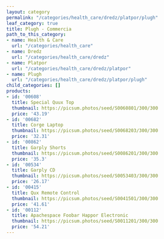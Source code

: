 ```yaml
---
layout: category
permalink: "/categories/health_care/dredz/platpor/plugh"
leaf_category: true
title: Plugh - Commercia
path_to_this_category:
- name: Health & Care
  url: "/categories/health_care"
- name: Dredz
  url: "/categories/health_care/dredz"
- name: Platpor
  url: "/categories/health_care/dredz/platpor"
- name: Plugh
  url: "/categories/health_care/dredz/platpor/plugh"
child_categories: []
products:
- id: '00608'
  title: Special Quux Top
  thumbnail: https://picsum.photos/seed/S0060801/300/300
  price: '43.19'
- id: '00682'
  title: Corge Laptop
  thumbnail: https://picsum.photos/seed/S0068203/300/300
  price: '32.31'
- id: '00862'
  title: Garply Shorts
  thumbnail: https://picsum.photos/seed/S0086201/300/300
  price: '35.3'
- id: '00534'
  title: Garply CD
  thumbnail: https://picsum.photos/seed/S0053403/300/300
  price: '26.17'
- id: '00415'
  title: Qux Remote Control
  thumbnail: https://picsum.photos/seed/S0041501/300/300
  price: '41.61'
- id: '00112'
  title: Apachespace Foobar Happor Electronic
  thumbnail: https://picsum.photos/seed/S0011201/300/300
  price: '54.21'
---
```

